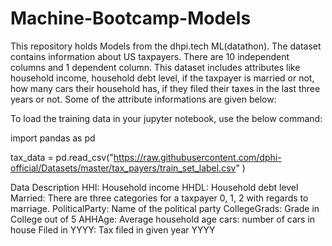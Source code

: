 # Machine-Bootcamp-Models
This repository holds Models from the dhpi.tech ML(datathon). 
The dataset contains information about US taxpayers. There are 10 independent columns and 1 dependent column. This dataset includes attributes like household income, household debt level, if the taxpayer is married or not, how many cars their household has, if they filed their taxes in the last three years or not. Some of the attribute informations are given below:

To load the training data in your jupyter notebook, use the below command:

import pandas as pd

tax_data  = pd.read_csv("https://raw.githubusercontent.com/dphi-official/Datasets/master/tax_payers/train_set_label.csv" )

Data Description
HHI: Household income
HHDL: Household debt level
Married: There are three categories for a taxpayer 0, 1, 2 with regards to marriage.
PoliticalParty: Name of the political party
CollegeGrads: Grade in College out of 5
AHHAge: Average household age
cars: number of cars in house
Filed in YYYY: Tax filed in given year YYYY
